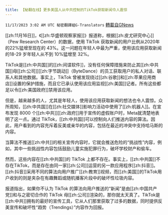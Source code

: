 ```yaml
---
title: 【秘翻在线】更多美国人从中共控制的TikTok获取新闻令人震惊
---
```

`11/17/2023 3:02 AM UTC 秘密翻譯組G-Translators` [轉載自GNews](https://gnews.org/articles/1986041)

[[zh:11月16日]]，《[[zh:华盛顿观察家报]]》报道称，根据[[zh:皮尤研究中心]]（Pew Research Center）的数据，使用 TikTok 获取新闻的用户比例从2020年的22%猛增至现在的 43%。这一问题在年轻人中最为严重，使用该应用获取新闻的18-29 岁年轻人从不到 10%猛增至 32%。

TikTok是[[zh:中共国]]的[[zh:间谍软件]]，没有任何保障措施来防止其[[zh:中共国]]母[[zh:公司]][[zh:字节跳动]]（ByteDance）的员工获取用户的私人对话、联系人和其他数据。事实上，TikTok 曾被发现绕过[[zh:谷歌]]和[[zh:苹果应用商店]]设置的保护措施，而且它已承认使用该应用监视[[zh:美国]]记者。所有这些都足以令[[zh:美国政府]]禁用该应用。

但是，越来越多的人，尤其是年轻人，使用该应用获取新闻的想法也令人震惊。众所周知，[[zh:中共国]]在[[zh:社交媒体]]影响力活动中使用了[[zh:机器人]]。在宣布发现 8000 个[[zh:中共]][[zh:政府]]用于宣传的虚假账户时，Meta就清楚地表明了这一点。通过 TikTok，[[zh:中共国]]可以控制向人们推送内容的算法。因此，用户看到的内容充斥着反美或亲华的内容，包括在最近的冲突中支持哈马斯的内容。

当算法不推送[[zh:中共]]的相关宣传内容时，它就会推送危险的“挑战性”内容，例如，其中一些挑战性内容包括鼓励儿童实施犯罪行为，破坏学校财产和偷车。

然而，这些内容在[[zh:中共国]]的 TikTok 上都不存在。事实上，[[zh:中共国]]不存在TikTok，而是存在由同一家[[zh:公司]]运营的另一款应用程序[[zh:抖音]]。[[zh:抖音]]采用不同的算法向用户推广[[zh:教育]]视频，而[[zh:美国]]的TikTok用户收到的则是夹杂在有趣舞蹈或随机播客片段中的破坏性垃圾内容。

报道指出，如果你不认为 TikTok 的算法向用户推送的“新闻”是由[[zh:中国共产党]]和与之密切合作的 TikTok 母[[zh:公司]]渲染的，那你就太天真了。TikTok是[[zh:中共]]拥有的最好的宣传工具，它从人们那里获取了过多的数据，同时提供反美宣传和破坏性“趋势（Trendings）”内容作为回报。
